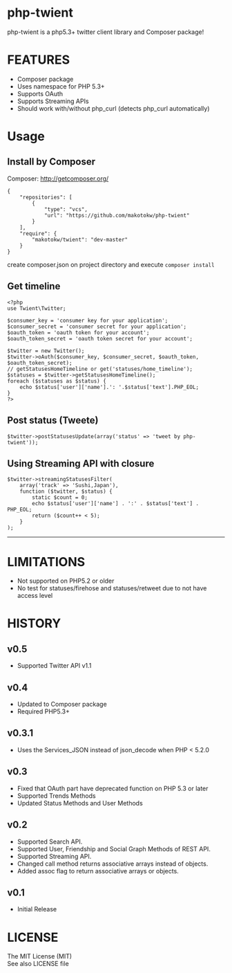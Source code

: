 php-twient
==============

php-twient is a php5.3+ twitter client library and Composer package!

FEATURES
==========

 * Composer package
 * Uses namespace for PHP 5.3+
 * Supports OAuth
 * Supports Streaming APIs
 * Should work with/without php_curl (detects php_curl automatically)

Usage
============

Install by Composer
----------------------------------------------------

Composer: http://getcomposer.org/

    {
        "repositories": [
            {
                "type": "vcs",
                "url": "https://github.com/makotokw/php-twient"
            }
        ],
        "require": {
            "makotokw/twient": "dev-master"
        }
    }

create composer.json on project directory and execute ``composer install``


Get timeline
----------------------------------------------------

    <?php
    use Twient\Twitter;

    $consumer_key = 'consumer key for your application';
    $consumer_secret = 'consumer secret for your application';
    $oauth_token = 'oauth token for your account';
    $oauth_token_secret = 'oauth token secret for your account';

    $twitter = new Twitter();
    $twitter->oAuth($consumer_key, $consumer_secret, $oauth_token, $oauth_token_secret);
    // getStatusesHomeTimeline or get('statuses/home_timeline');
    $statuses = $twitter->getStatusesHomeTimeline();
    foreach ($statuses as $status) {
        echo $status['user']['name'].': '.$status['text'].PHP_EOL;
    }
    ?>


Post status (Tweete)
----------------------------------------------------

    $twitter->postStatusesUpdate(array('status' => 'tweet by php-twient'));


Using Streaming API with closure
----------------------------------------------------


    $twitter->streamingStatusesFilter(
        array('track' => 'Sushi,Japan'),
        function ($twitter, $status) {
            static $count = 0;
            echo $status['user']['name'] . ':' . $status['text'] . PHP_EOL;
            return ($count++ < 5);
        }
    );


----------------------------------------------------
 
LIMITATIONS
===========

 * Not supported on PHP5.2 or older
 * No test for statuses/firehose and statuses/retweet due to not have access level

HISTORY
============

v0.5
----------------

 * Supported Twitter API v1.1

v0.4
----------------

 * Updated to Composer package
 * Required PHP5.3+


v0.3.1
----------------

 * Uses the Services_JSON instead of json_decode when PHP < 5.2.0

v0.3
----------------

 * Fixed that OAuth part have deprecated function on PHP 5.3 or later
 * Supported Trends Methods
 * Updated Status Methods and User Methods

v0.2
----------------

 * Supported Search API.
 * Supported User, Friendship and Social Graph Methods of REST API.
 * Supported Streaming API.
 * Changed call method returns associative arrays instead of objects.
 * Added assoc flag to return associative arrays or objects.

v0.1
----------------

 * Initial Release

LICENSE
=========

The MIT License (MIT)  
See also LICENSE file